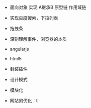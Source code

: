 * 面向对象 实现  A继承B  原型链 作用域链

* 实现百度搜索，下拉列表 

* 拖拽条

* 深刻理解事件，浏览器的本质 

* angularjs  

* html5

* 封装插件

* 设计模式

* 模块化

* 网站的优化：t